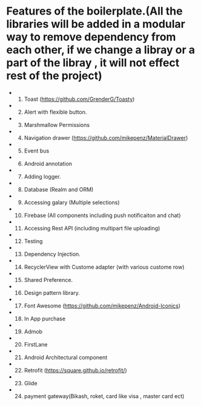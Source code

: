 # Features of the boilerplate.(All the libraries will be added in a modular way to remove dependency from each other, if we change a libray or a part of the libray , it will not effect rest of the project)

* 1. Toast (https://github.com/GrenderG/Toasty)
* 2. Alert with flexible button.
* 3. Marshmallow Permissions 
* 4. Navigation drawer (https://github.com/mikepenz/MaterialDrawer)
* 5. Event bus
* 6. Android annotation
* 7. Adding logger.
* 8. Database (Realm and ORM)
* 9. Accessing galary (Multiple selections)
* 10. Firebase (All components including push notificaiton and chat)
* 11. Accessing Rest API (including multipart file uploading)
* 12. Testing
* 13. Dependency Injection.
* 14. RecyclerView with Custome adapter (with various custome row)
* 15. Shared Preference.
* 16. Design pattern library.
* 17. Font Awesome (https://github.com/mikepenz/Android-Iconics)
* 18. In App purchase
* 19. Admob
* 20. FirstLane
* 21. Android Architectural component
* 22. Retrofit (https://square.github.io/retrofit/)
* 23. Glide
* 24. payment gateway(Bikash, roket, card like visa , master card ect)


